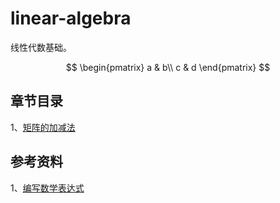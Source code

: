 # linear-algebra
线性代数基础。

$$ 
\begin{pmatrix}
a & b\\
c & d
\end{pmatrix}
$$

## 章节目录

1、[矩阵的加减法](./book/lesson1)

## 参考资料

1、[编写数学表达式](https://docs.github.com/zh/get-started/writing-on-github/working-with-advanced-formatting/writing-mathematical-expressions)